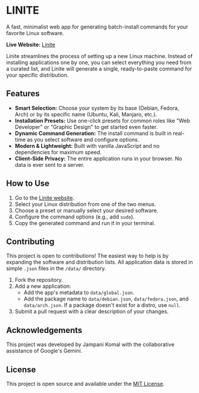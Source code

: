 # LINITE

A fast, minimalist web app for generating batch-install commands for your favorite Linux software.

**Live Website:** [Linite](https://jampanikomal.github.io/linite/)

Linite streamlines the process of setting up a new Linux machine. Instead of installing applications one by one, you can select everything you need from a curated list, and Linite will generate a single, ready-to-paste command for your specific distribution.

## Features

- **Smart Selection:** Choose your system by its base (Debian, Fedora, Arch) or by its specific name (Ubuntu, Kali, Manjaro, etc.).
- **Installation Presets:** Use one-click presets for common roles like "Web Developer" or "Graphic Design" to get started even faster.
- **Dynamic Command Generation:** The install command is built in real-time as you select software and configure options.
- **Modern & Lightweight:** Built with vanilla JavaScript and no dependencies for maximum speed.
- **Client-Side Privacy:** The entire application runs in your browser. No data is ever sent to a server.

## How to Use

1. Go to the [Linite website](https://jampanikomal.github.io/linite/).
2. Select your Linux distribution from one of the two menus.
3. Choose a preset or manually select your desired software.
4. Configure the command options (e.g., add `sudo`).
5. Copy the generated command and run it in your terminal.

## Contributing

This project is open to contributions! The easiest way to help is by expanding the software and distribution lists. All application data is stored in simple `.json` files in the `/data/` directory.

1. Fork the repository.
2. Add a new application:
    - Add the app's metadata to `data/global.json`.
    - Add the package name to `data/debian.json`, `data/fedora.json`, and `data/arch.json`. If a package doesn't exist for a distro, use `null`.
3. Submit a pull request with a clear description of your changes.

## Acknowledgements

This project was developed by Jampani Komal with the collaborative assistance of Google's Gemini.

## License

This project is open source and available under the [MIT License](./LICENSE).